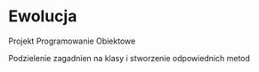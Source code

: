 # Ewolucja
Projekt Programowanie Obiektowe

Podzielenie zagadnien na klasy i stworzenie odpowiednich metod
